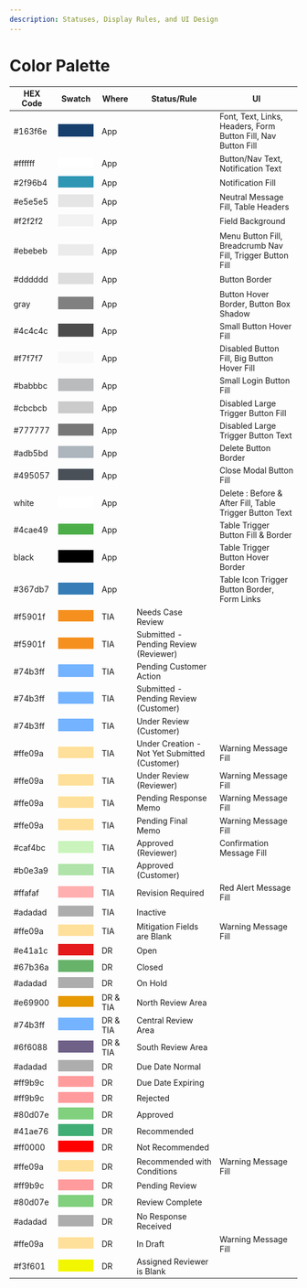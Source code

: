 ```yaml
---
description: Statuses, Display Rules, and UI Design
---
```


# Color Palette

| HEX Code | Swatch                                         | Where    | Status/Rule                                   | UI                                                            |
| -------- | ---------------------------------------------- | -------- | --------------------------------------------- | ------------------------------------------------------------- |
| #163f6e  |  ![](<../../.gitbook/assets/image (250).png>)  | App      |                                               | Font, Text, Links, Headers, Form Button Fill, Nav Button Fill |
| #ffffff  | ![](<../../.gitbook/assets/image (274).png>)   | App      |                                               | Button/Nav Text, Notification Text                            |
| #2f96b4  | ![](<../../.gitbook/assets/image (253).png>)   | App      |                                               | Notification Fill                                             |
| #e5e5e5  | ![](<../../.gitbook/assets/image (256).png>)   | App      |                                               | Neutral Message Fill, Table Headers                           |
| #f2f2f2  | ![](<../../.gitbook/assets/image (251).png>)   | App      |                                               | Field Background                                              |
| #ebebeb  | ![](<../../.gitbook/assets/image (275).png>)   | App      |                                               | Menu Button Fill, Breadcrumb Nav Fill, Trigger Button Fill    |
| #dddddd  | ![](<../../.gitbook/assets/image (207).png>)   | App      |                                               | Button Border                                                 |
| gray     | ![](<../../.gitbook/assets/image (262).png>)   | App      |                                               | Button Hover Border, Button Box Shadow                        |
| #4c4c4c  | ![](<../../.gitbook/assets/image (252).png>)   | App      |                                               | Small Button Hover Fill                                       |
| #f7f7f7  | ![](<../../.gitbook/assets/image (217).png>)   | App      |                                               | Disabled Button Fill, Big Button Hover Fill                   |
| #babbbc  | ![](<../../.gitbook/assets/image (232).png>)   | App      |                                               | Small Login Button Fill                                       |
| #cbcbcb  | ![](<../../.gitbook/assets/image (240).png>)   | App      |                                               | Disabled Large Trigger Button Fill                            |
| #777777  | ![](<../../.gitbook/assets/image (235).png>)   | App      |                                               | Disabled Large Trigger Button Text                            |
| #adb5bd  | ![](<../../.gitbook/assets/image (265).png>)   | App      |                                               | Delete Button Border                                          |
| #495057  | ![](<../../.gitbook/assets/image (273).png>)   | App      |                                               | Close Modal Button Fill                                       |
| white    | ![](<../../.gitbook/assets/image (214).png>)   | App      |                                               | Delete : Before & After Fill, Table Trigger Button Text       |
| #4cae49  | ![](<../../.gitbook/assets/image (247).png>)   | App      |                                               | Table Trigger Button Fill & Border                            |
| black    | ![](<../../.gitbook/assets/image (242).png>)   | App      |                                               | Table Trigger Button Hover Border                             |
| #367db7  | ![](<../../.gitbook/assets/image (269).png>)   | App      |                                               | Table Icon Trigger Button Border, Form Links                  |
| #f5901f  | ![](<../../.gitbook/assets/image (267).png>)   | TIA      | Needs Case Review                             |                                                               |
| #f5901f  | ![](<../../.gitbook/assets/image (267).png>)   | TIA      | Submitted - Pending Review (Reviewer)         |                                                               |
| #74b3ff  | ![](<../../.gitbook/assets/image (226).png>)   | TIA      | Pending Customer Action                       |                                                               |
| #74b3ff  | ![](<../../.gitbook/assets/image (226).png>)   | TIA      | Submitted - Pending Review (Customer)         |                                                               |
| #74b3ff  | ![](<../../.gitbook/assets/image (226).png>)   | TIA      | Under Review (Customer)                       |                                                               |
| #ffe09a  | ![](<../../.gitbook/assets/image (254).png>)   | TIA      | Under Creation - Not Yet Submitted (Customer) | Warning Message Fill                                          |
| #ffe09a  | ![](<../../.gitbook/assets/image (254).png>)   | TIA      | Under Review (Reviewer)                       | Warning Message Fill                                          |
| #ffe09a  | ![](<../../.gitbook/assets/image (254).png>)   | TIA      | Pending Response Memo                         | Warning Message Fill                                          |
| #ffe09a  | ![](<../../.gitbook/assets/image (254).png>)   | TIA      | Pending Final Memo                            | Warning Message Fill                                          |
| #caf4bc  | ![](<../../.gitbook/assets/image (249).png>)   | TIA      | Approved (Reviewer)                           | Confirmation Message Fill                                     |
| #b0e3a9  | ![](<../../.gitbook/assets/image (270).png>)   | TIA      | Approved (Customer)                           |                                                               |
| #ffafaf  | ![](<../../.gitbook/assets/image (238).png>)   | TIA      | Revision Required                             | Red Alert Message Fill                                        |
| #adadad  | ![](<../../.gitbook/assets/image (229).png>)   | TIA      | Inactive                                      |                                                               |
| #ffe09a  | ![](<../../.gitbook/assets/image (254).png>)   | TIA      | Mitigation Fields are Blank                   | Warning Message Fill                                          |
| #e41a1c  | ![](<../../.gitbook/assets/image (228).png>)   | DR       | Open                                          |                                                               |
| #67b36a  | ![](<../../.gitbook/assets/image (216).png>)   | DR       | Closed                                        |                                                               |
| #adadad  | ![](<../../.gitbook/assets/image (229).png>)   | DR       | On Hold                                       |                                                               |
| #e69900  | ![](<../../.gitbook/assets/image (220).png>)   | DR & TIA | North Review Area                             |                                                               |
| #74b3ff  | ![](<../../.gitbook/assets/image (226).png>)   | DR & TIA | Central Review Area                           |                                                               |
| #6f6088  | ![](<../../.gitbook/assets/image (210).png>)   | DR & TIA | South Review Area                             |                                                               |
| #adadad  | ![](<../../.gitbook/assets/image (229).png>)   | DR       | Due Date Normal                               |                                                               |
| #ff9b9c  | ![](<../../.gitbook/assets/image (222).png>)   | DR       | Due Date Expiring                             |                                                               |
| #ff9b9c  | ![](<../../.gitbook/assets/image (222).png>)   | DR       | Rejected                                      |                                                               |
| #80d07e  | ![](<../../.gitbook/assets/image (266).png>)   | DR       | Approved                                      |                                                               |
| #41ae76  | ![](<../../.gitbook/assets/image (211).png>)   | DR       | Recommended                                   |                                                               |
| #ff0000  | ![](<../../.gitbook/assets/image (268).png>)   | DR       | Not Recommended                               |                                                               |
| #ffe09a  | ![](<../../.gitbook/assets/image (254).png>)   | DR       | Recommended with Conditions                   | Warning Message Fill                                          |
| #ff9b9c  | ![](<../../.gitbook/assets/image (222).png>)   | DR       | Pending Review                                |                                                               |
| #80d07e  | ![](<../../.gitbook/assets/image (266).png>)   | DR       | Review Complete                               |                                                               |
| #adadad  | ![](<../../.gitbook/assets/image (229).png>)   | DR       | No Response Received                          |                                                               |
| #ffe09a  | ![](<../../.gitbook/assets/image (254).png>)   | DR       | In Draft                                      | Warning Message Fill                                          |
| #f3f601  | ![](<../../.gitbook/assets/image (255).png>)   | DR       | Assigned Reviewer is Blank                    |                                                               |
